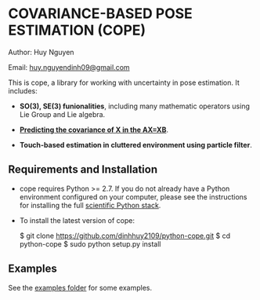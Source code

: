 COVARIANCE-BASED POSE ESTIMATION (COPE)
====================================

Author: Huy Nguyen

Email:  huy.nguyendinh09@gmail.com

This is cope, a library for working with uncertainty in pose estimation. It includes:

- **SO(3), SE(3) funionalities**, including
  many mathematic operators using Lie Group and Lie algebra.

- [**Predicting the covariance of X
  in the AX=XB**](https://arxiv.org/pdf/1706.03498).

- **Touch-based estimation in cluttered environment using particle filter**.

Requirements and Installation
-----------------------------

- cope requires Python >= 2.7. If you do not already have a Python environment configured on your computer, please see the instructions for installing the full [scientific Python stack](https://scipy.org/install.html).

- To install the latest version of cope:
    
   $ git clone https://github.com/dinhhuy2109/python-cope.git
   $ cd python-cope
   $ sudo python setup.py install


Examples
------------

See the [examples folder](https://github.com/dinhhuy2109/python-cope/tree/master/examples) for some examples.
